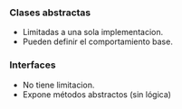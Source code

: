 ### Clases abstractas
- Limitadas a una sola implementacion.
- Pueden definir el comportamiento base.

### Interfaces
- No tiene limitacion.
- Expone métodos abstractos (sin lógica)

